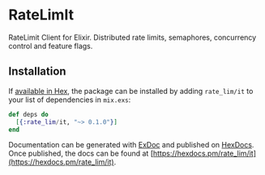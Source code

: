 # RateLimIt

RateLimit Client for Elixir. Distributed rate limits, semaphores, concurrency control and feature flags.

## Installation

If [available in Hex](https://hex.pm/docs/publish), the package can be installed
by adding `rate_lim/it` to your list of dependencies in `mix.exs`:

```elixir
def deps do
  [{:rate_lim/it, "~> 0.1.0"}]
end
```

Documentation can be generated with [ExDoc](https://github.com/elixir-lang/ex_doc)
and published on [HexDocs](https://hexdocs.pm). Once published, the docs can
be found at [https://hexdocs.pm/rate_lim/it](https://hexdocs.pm/rate_lim/it).
